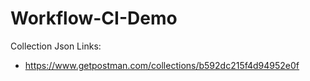 # Workflow-CI-Demo

Collection Json Links:
- https://www.getpostman.com/collections/b592dc215f4d94952e0f